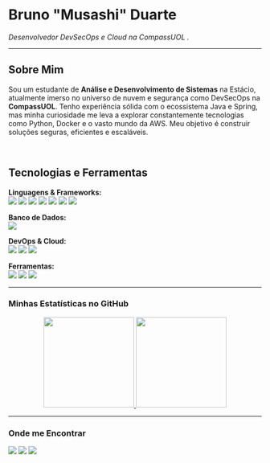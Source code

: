 # Bruno "Musashi" Duarte
*Desenvolvedor DevSecOps e Cloud na CompassUOL  .*

---

## Sobre Mim

Sou um estudante de **Análise e Desenvolvimento de Sistemas** na Estácio, atualmente imerso no universo de nuvem e segurança como DevSecOps na **CompassUOL**. Tenho experiência sólida com o ecossistema Java e Spring, mas minha curiosidade me leva a explorar constantemente tecnologias como Python, Docker e o vasto mundo da AWS. Meu objetivo é construir soluções seguras, eficientes e escaláveis.

<br>

##  Tecnologias e Ferramentas

<p align="left">
  <strong>Linguagens & Frameworks:</strong><br>
  <a href="#"><img src="https://img.shields.io/badge/java-%23ED8B00.svg?style=for-the-badge&logo=openjdk&logoColor=white"></a>
  <a href="#"><img src="https://img.shields.io/badge/Spring-6DB33F?style=for-the-badge&logo=spring&logoColor=white"></a>
  <a href="#"><img src="https://img.shields.io/badge/python-3670A0?style=for-the-badge&logo=python&logoColor=ffdd54"></a>
  <a href="#"><img src="https://img.shields.io/badge/HTML5-E34F26?style=for-the-badge&logo=html5&logoColor=white"></a>
  <a href="#"><img src="https://img.shields.io/badge/CSS-239120?&style=for-the-badge&logo=css3&logoColor=white"></a>
  <a href="#"><img src="https://img.shields.io/badge/JavaScript-F7DF1E?style=for-the-badge&logo=javascript&logoColor=black"></a>
  <a href="#"><img src="https://img.shields.io/badge/Bootstrap-563D7C?style=for-the-badge&logo=bootstrap&logoColor=white"></a>
</p>

<p align="left">
  <strong>Banco de Dados:</strong><br>
  <a href="#"><img src="https://img.shields.io/badge/PostgreSQL-316192?style=for-the-badge&logo=postgresql&logoColor=white"></a>
</p>

<p align="left">
  <strong>DevOps & Cloud:</strong><br>
  <a href="#"><img src="https://img.shields.io/badge/docker-%230db7ed.svg?style=for-the-badge&logo=docker&logoColor=white"></a>
  <a href="#"><img src="https://img.shields.io/badge/AWS-232F3E?style=for-the-badge&logo=amazon-aws&logoColor=white"></a>
  <a href="#"><img src="https://img.shields.io/badge/linux-FCC624?style=for-the-badge&logo=linux&logoColor=black"></a>
</p>

<p align="left">
  <strong>Ferramentas:</strong><br>
  <a href="#"><img src="https://img.shields.io/badge/Vscode-007ACC?style=for-the-badge&logo=visual-studio-code&logoColor=white"></a>
  <a href="#"><img src="https://img.shields.io/badge/Postman-FF6C37?style=for-the-badge&logo=Postman&logoColor=white"></a>
  <a href="#"><img src="https://img.shields.io/badge/apache%20netbeans-1B6AC6?style=for-the-badge&logo=apache%20netbeans%20IDE&logoColor=white"></a>
</p>

---

###  Minhas Estatísticas no GitHub

<p align="center">
  <a href="https://github.com/SirMusashi">
    <img height="180em" src="https://github-readme-stats.vercel.app/api/top-langs/?username=SirMusashi&layout=compact&langs_count=7&theme=dracula"/>
    <img height="180em" src="https://github-readme-stats.vercel.app/api?username=SirMusashi&show_icons=true&theme=dracula"/>
  </a>
</p>

---

### Onde me Encontrar
<p align="left">
  <a href="https://www.linkedin.com/in/bruno-duarte-762b127b/" target="_blank"><img src="https://img.shields.io/badge/-LinkedIn-%230077B5?style=for-the-badge&logo=linkedin&logoColor=white" target="_blank"></a>
  <a href="mailto:brunopp2@gmail.com"><img src="https://img.shields.io/badge/Gmail-D14836?style=for-the-badge&logo=gmail&logoColor=white" target="_blank"></a>
  <a href="https://instagram.com/bruno_musashi" target="_blank"><img src="https://img.shields.io/badge/-Instagram-%23E4405F?style=for-the-badge&logo=instagram&logoColor=white" target="_blank"></a>
</p>